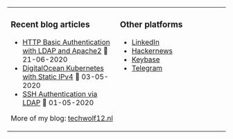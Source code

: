 <table><tr><td valign="top" width="50%">

### Recent blog articles
* [HTTP Basic Authentication with LDAP and Apache2](https://techwolf12.nl/blog/http-basic-authentication-ldap-and-apache2) 📅 21-06-2020
* [DigitalOcean Kubernetes with Static IPv4](https://techwolf12.nl/blog/digitalocean-kubernetes-static-ipv4) 📅 03-05-2020
* [SSH Authentication via LDAP](https://techwolf12.nl/blog/ssh-authentication-ldap) 📅 01-05-2020

More of my blog: [techwolf12.nl](https://techwolf12.nl/blog)
</td><td valign="top" width="50%">

### Other platforms
* [LinkedIn](https://www.linkedin.com/in/techwolf12)
* [Hackernews](https://news.ycombinator.com/user?id=techwolf12)
* [Keybase](https://keybase.io/techwolf12)
* [Telegram](https://t.me/techwolf12)
</td></tr></table>


